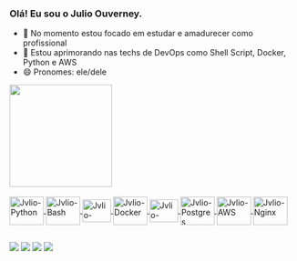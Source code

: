 ### Olá! Eu sou o Julio Ouverney.

- 🔭 No momento estou focado em estudar e amadurecer como profissional
- 🌱 Estou aprimorando nas techs de DevOps como Shell Script, Docker, Python e AWS
- 😄 Pronomes: ele/dele

<div style="display: inline_block">
  <a href="https://github.com/jvliocaio">
  <!--<img height="180em" src="https://github-readme-stats.vercel.app/api?username=jvliocaio&show_icons=true&theme=dracula&include_all_commits=true&count_private=true"/> -->
  <img height="180em" src="https://github-readme-stats.vercel.app/api/top-langs/?username=jvliocaio&layout=compact&langs_count=7&theme=dracula"/>
</div>
  
  <div style="display: inline_block"><br>
  <img align="center" alt="Jvlio-Python" height="50" width="60" src="https://cdn.jsdelivr.net/gh/devicons/devicon/icons/python/python-original.svg">
  <img align="center" alt="Jvlio-Bash" height="50" width="60" src="https://cdn.jsdelivr.net/gh/devicons/devicon/icons/bash/bash-plain.svg"> 
  <img align="center" alt="Jvlio-Linux" height="40" width="50" src="https://cdn.jsdelivr.net/gh/devicons/devicon/icons/linux/linux-original.svg"> 
  <img align="center" alt="Jvlio-Docker" height="50" width="60" src="https://cdn.jsdelivr.net/gh/devicons/devicon/icons/docker/docker-original.svg"> 
  <img align="center" alt="Jvlio-MySQL" height="40" width="50" src="https://cdn.jsdelivr.net/gh/devicons/devicon/icons/mysql/mysql-original.svg"> 
  <img align="center" alt="Jvlio-Postgres" height="50" width="60" src="https://cdn.jsdelivr.net/gh/devicons/devicon/icons/postgresql/postgresql-original.svg">
  <img align="center" alt="Jvlio-AWS" height="50" width="60" src="https://cdn.jsdelivr.net/gh/devicons/devicon/icons/amazonwebservices/amazonwebservices-original.svg">
  <img align="center" alt="Jvlio-Nginx" height="50" width="60" src="https://cdn.jsdelivr.net/gh/devicons/devicon/icons/nginx/nginx-original.svg">
  </div>

  ##
  
  <div> 
  <a href="https://instagram.com/jvlio.png/" target="_blank"><img src="https://img.shields.io/badge/-Instagram-%23E4405F?style=for-the-badge&logo=instagram&logoColor=white" target="_blank"></a>
 	<a href="https://www.twitch.tv/aahjuca" target="_blank"><img src="https://img.shields.io/badge/Twitch-9146FF?style=for-the-badge&logo=twitch&logoColor=white" target="_blank"></a>
  <a href = "mailto:juliocaionouverney@gmail.com"><img src="https://img.shields.io/badge/-Gmail-%23333?style=for-the-badge&logo=gmail&logoColor=white" target="_blank"></a>
  <a href="https://www.linkedin.com/in/julio-o-660386197/" target="_blank"><img src="https://img.shields.io/badge/-LinkedIn-%230077B5?style=for-the-badge&logo=linkedin&logoColor=white" target="_blank"></a> 
  </div>
  


